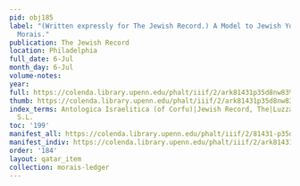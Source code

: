 ```yaml
---
pid: obj185
label: "(Written expressly for The Jewish Record.) A Model to Jewish Youths. By S.
  Morais."
publication: The Jewish Record
location: Philadelphia
full_date: 6-Jul
month_day: 6-Jul
volume-notes:
year:
full: https://colenda.library.upenn.edu/phalt/iiif/2/ark81431p35d8nw83%2FSHA256E-s7819663--be92bd180ee4d14d24d5598684e2296a6cc0a5871acf4c62754d5c7dd77ff722.jpeg/full/3500,/0/default.jpg
thumb: https://colenda.library.upenn.edu/phalt/iiif/2/ark81431p35d8nw83%2FSHA256E-s7819663--be92bd180ee4d14d24d5598684e2296a6cc0a5871acf4c62754d5c7dd77ff722.jpeg/full/!200,200/0/default.jpg
index_terms: Antologica Israelitica (of Corfu)|Jewish Record, The|Luzzatto, Philoxene|Rapoport,
  S.L.
toc: '199'
manifest_all: https://colenda.library.upenn.edu/phalt/iiif/2/81431-p35d8nw83/manifest
manifest_indiv: https://colenda.library.upenn.edu/phalt/iiif/2/ark81431p35d8nw83%2FSHA256E-s7819663--be92bd180ee4d14d24d5598684e2296a6cc0a5871acf4c62754d5c7dd77ff722.jpeg
order: '184'
layout: qatar_item
collection: morais-ledger
---
```

